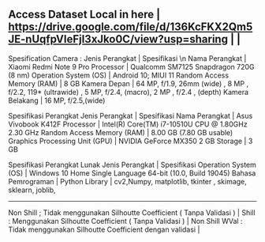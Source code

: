 Access Dataset Local in here                                                                      |
https://drive.google.com/file/d/136KcFKX2Qm5JE-nUqfpVIeFjI3xJko0C/view?usp=sharing                |
                                                                                                  |
---------------------------------------------------------------------------------------------------

Spesification Camera : 
Jenis Perangkat            |	Spesifikasi \n
Nama Perangkat           	 | Xiaomi Redmi Note 9 Pro
Processor                  |	Qualcomm SM7125 Snapdragon 720G (8 nm)
Operation System (OS)      |	Android 10; MIUI 11
Random Access Memory (RAM) |	8 GB
Kamera Depan	             | 64 MP, f/1.9, 26mm (wide) , 8 MP , f/2.2, 119* (ultrawide) , 5 MP, f/2.4, (macro), 2 MP , f/2.4 , (depth)
Kamera Belakang            |	16 MP, f/2.5,(wide)

Spesifikasi Perangkat 
Jenis Perangkat                 |	Spesifikasi
Nama Perangkat	                | Asus Vivobook K412F
Processor                       |	Intel(R) Core(TM) i7-10510U CPU @ 1.80GHz   2.30 GHz
Random Access Memory (RAM)      |	8.00 GB (7.80 GB usable)
Graphics Processing Unit (GPU)	| NVIDIA GeForce MX350 2 GB
Storage                       	| 3 GB

Spesifikasi Perangkat Lunak
Jenis Perangkat                 |	Spesifikasi
Operation System (OS)           |	Windows 10 Home Single Language 64-bit (10.0, Build 19045)
Bahasa Pemrograman	            | Python
Library	                        | cv2,Numpy, matplotlib, tkinter , skimage, sklearn, joblib, 

----------------------------------------------------------------------------------------------------
Non Shill ; Tidak menggunakan Silhoutte Coefficient ( Tanpa Validasi )                             |
Shill : Menggunakan Silhoutte Coefficient ( Tanpa Validasi )                                       |
Non Shill WVal : Tidak menggunakan Silhoutte Coefficient dengan validasi                           |
